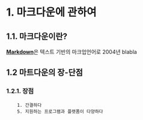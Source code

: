# 1. 마크다운에 관하여
## 1.1. 마크다운이란?
[**Markdown**](http://whatismarkdown.com/)은 텍스트 기반의 마크업언어로 2004년 blabla

## 1.2 마트다운의 장-단점
### 1.2.1. 장점
        1. 간결하다
        5. 지원하는 프로그램과 플랫폼이 다양하다
